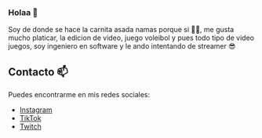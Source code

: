 ###  Holaa 👋

Soy de donde se hace la carnita asada namas porque si 🥩🤠, me gusta mucho platicar, la edicion de video, juego voleibol y pues todo tipo de video juegos, soy ingeniero en software y le ando intentando de streamer 😎

## Contacto 📫
Puedes encontrarme en mis redes sociales:

- [Instagram](https://www.instagram.com/h__guerrero/)
- [TikTok](https://www.tiktok.com/@h_guerrero)
- [Twitch](https://www.twitch.tv/h_guerrero)

